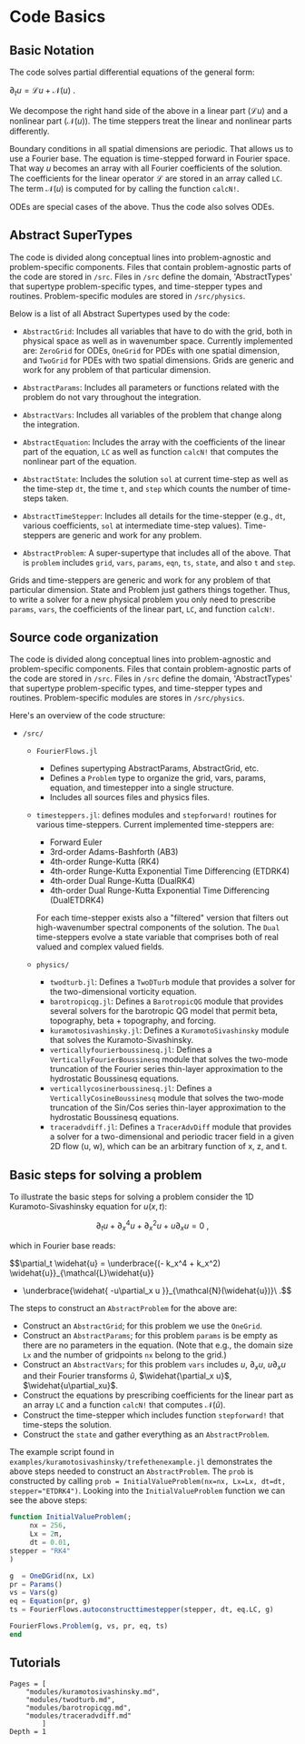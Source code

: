 # Code Basics


## Basic Notation

The code solves partial differential equations of the general form:

$\partial_t u = \mathcal{L}u + \mathcal{N}(u)\ .$

We decompose the right hand side of the above in a linear part ($\mathcal{L}u$) and a nonlinear part ($\mathcal{N}(u)$). The time steppers treat the linear and nonlinear parts differently.

Boundary conditions in all spatial dimensions are periodic. That allows us to use a Fourier base. The equation is time-stepped forward in Fourier space. That way $u$ becomes an array with all Fourier coefficients of the solution. The coefficients for the linear operator $\mathcal{L}$ are stored in an array called `LC`. The term $\mathcal{N}(u)$ is computed for by calling the function `calcN!`.

ODEs are special cases of the above. Thus the code also solves ODEs.



## Abstract SuperTypes

The code is divided along conceptual lines into problem-agnostic and problem-specific components. Files that contain problem-agnostic parts of the code are stored in `/src`. Files in `/src` define the domain, 'AbstractTypes' that supertype problem-specific types, and time-stepper types and routines. Problem-specific modules are stored in `/src/physics`.

Below is a list of all Abstract Supertypes used by the code:

- `AbstractGrid`: Includes all variables that have to do with the grid, both in physical space as well as in wavenumber space. Currently implemented are: `ZeroGrid` for ODEs, `OneGrid` for PDEs with one spatial dimension, and `TwoGrid` for PDEs with two spatial dimensions. Grids are generic and work for any problem of that particular dimension.

- `AbstractParams`: Includes all parameters or functions related with the problem do not vary throughout the integration.

- `AbstractVars`: Includes all variables of the problem that change along the integration.

- `AbstractEquation`: Includes the array with the coefficients of the linear part of the equation, `LC` as well as function `calcN!` that computes the nonlinear part of the equation.

- `AbstractState`: Includes the solution `sol` at current time-step as well as the time-step `dt`, the time `t`, and `step` which counts the number of time-steps taken.

- `AbstractTimeStepper`: Includes all details for the time-stepper (e.g., `dt`, various coefficients, `sol` at intermediate time-step values). Time-steppers are generic and work for any problem.

- `AbstractProblem`: A super-supertype that includes all of the above. That is `problem` includes `grid`, `vars`, `params`, `eqn`, `ts`, `state`, and also `t` and `step`.

Grids and time-steppers are generic and work for any problem of that particular dimension. State and Problem just gathers things together. Thus, to write a solver for a new physical problem you only need to prescribe `params`, `vars`, the coefficients of the linear part, `LC`, and function `calcN!`.


## Source code organization

The code is divided along conceptual lines into problem-agnostic and problem-specific components. Files that contain problem-agnostic parts of the code are stored in `/src`. Files in `/src` define the domain, 'AbstractTypes' that supertype problem-specific types, and time-stepper types and routines. Problem-specific modules are stores in `/src/physics`.

Here's an overview of the code structure:

- `/src/`
    - `FourierFlows.jl`
        - Defines supertyping AbstractParams, AbstractGrid, etc.
        - Defines a `Problem` type to organize the grid, vars, params, equation, and timestepper into a single structure.
        - Includes all sources files and physics files.
   - `timesteppers.jl`: defines modules and `stepforward!` routines for
        various time-steppers. Current implemented time-steppers are:
        - Forward Euler
        - 3rd-order Adams-Bashforth (AB3)
        - 4th-order Runge-Kutta (RK4)
        - 4th-order Runge-Kutta Exponential Time Differencing (ETDRK4)
        - 4th-order Dual Runge-Kutta (DualRK4)
        - 4th-order Dual Runge-Kutta Exponential Time Differencing (DualETDRK4)

        For each time-stepper exists also a "filtered" version that filters out high-wavenumber spectral components of the solution. The `Dual` time-steppers evolve a state variable that comprises both of real valued         and complex valued fields.

    - `physics/`
        - `twodturb.jl`: Defines a `TwoDTurb` module that provides a solver for the two-dimensional vorticity equation.
        - `barotropicqg.jl`: Defines a `BarotropicQG` module that provides several solvers for the barotropic QG model that permit beta, topography, beta + topography, and forcing.
        - `kuramotosivashinsky.jl`: Defines a `KuramotoSivashinsky` module that solves the Kuramoto-Sivashinsky.
        - `verticallyfourierboussinesq.jl`: Defines a `VerticallyFourierBoussinesq` module that solves the two-mode truncation of the Fourier series thin-layer approximation to the hydrostatic Boussinesq equations.
        - `verticallycosinerboussinesq.jl`: Defines a `VerticallyCosineBoussinesq` module that solves the two-mode truncation of the Sin/Cos series thin-layer approximation to the hydrostatic Boussinesq equations.
        - `traceradvdiff.jl`: Defines a `TracerAdvDiff` module that provides a solver for a two-dimensional and periodic tracer field in a given 2D flow (u, w), which can be an arbitrary function of x, z, and t.



## Basic steps for solving a problem

To illustrate the basic steps for solving a problem consider the 1D Kuramoto-Sivashinsky equation for $u(x, t)$:

$$\partial_t u + \partial_x^4 u + \partial_x^2 u + u\partial_x u = 0\ ,$$

which in Fourier base reads:

$$\partial_t \widehat{u} = \underbrace{(- k_x^4 + k_x^2) \widehat{u}}_{\mathcal{L}\widehat{u}}
+ \underbrace{\widehat{ -u\partial_x u }}_{\mathcal{N}(\widehat{u})}\ .$$


The steps to construct an `AbstractProblem` for the above are:
- Construct an `AbstractGrid`; for this problem we use the `OneGrid`.
- Construct an `AbstractParams`; for this problem `params` is be empty as there are no parameters in the equation. (Note that e.g., the domain size `Lx` and the number of gridpoints `nx` belong to the grid.)
- Construct an `AbstractVars`; for this problem `vars` includes $u$, $\partial_x u$, $u\partial_x u$ and their Fourier transforms $\widehat{u}$, $\widehat{\partial_x u}$, $\widehat{u\partial_xu}$.
- Construct the equations by prescribing coefficients for the linear part as an array `LC` and a function `calcN!` that computes $\mathcal{N}(\widehat{u})$.
- Construct the time-stepper which includes function `stepforward!` that time-steps the solution.
- Construct the `state` and gather everything as an `AbstractProblem`.


The example script found in  `examples/kuramotosivashinsky/trefethenexample.jl` demonstrates the above steps needed to construct an `AbstractProblem`. The `prob` is constructed by calling `prob = InitialValueProblem(nx=nx, Lx=Lx, dt=dt, stepper="ETDRK4")`. Looking into the  `InitialValueProblem` function we can see the above steps:
```julia
function InitialValueProblem(;
     nx = 256,
     Lx = 2π,
     dt = 0.01,
stepper = "RK4"
)

g  = OneDGrid(nx, Lx)
pr = Params()
vs = Vars(g)
eq = Equation(pr, g)
ts = FourierFlows.autoconstructtimestepper(stepper, dt, eq.LC, g)

FourierFlows.Problem(g, vs, pr, eq, ts)
end
```


## Tutorials

```@contents
Pages = [
    "modules/kuramotosivashinsky.md",
    "modules/twodturb.md",
    "modules/barotropicqg.md",
    "modules/traceradvdiff.md"
        ]
Depth = 1
```
